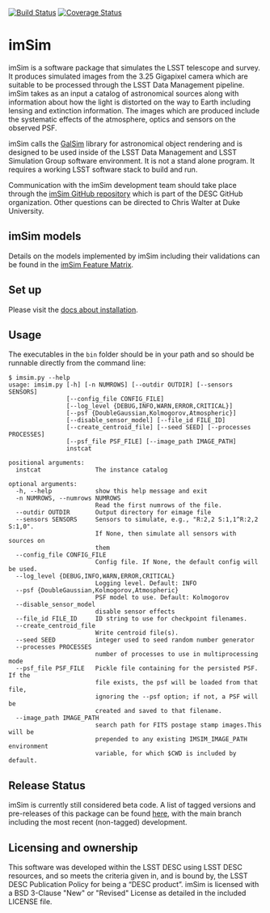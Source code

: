 [![Build Status](https://travis-ci.org/LSSTDESC/imSim.svg?branch=main)](https://travis-ci.org/LSSTDESC/imSim)
[![Coverage Status](https://coveralls.io/repos/github/LSSTDESC/imSim/badge.svg?branch=main)](https://coveralls.io/github/LSSTDESC/imSim?branch=main)

# imSim
imSim is a software package that simulates the LSST telescope and survey.
It produces simulated images from the 3.25 Gigapixel camera which are suitable
to be processed through the LSST Data Management pipeline. imSim takes as an
input a catalog of astronomical sources along with information about how the light
is distorted on the way to Earth including lensing and extinction information.  The
images which are produced include the systematic effects of the atmosphere,
optics and sensors on the observed PSF.

imSim calls the [GalSim](https://github.com/GalSim-developers/GalSim "GalSim GitHub Page") library for astronomical object rendering and is designed to be used inside of the
LSST Data Management and LSST Simulation Group software environment.  It is not a stand alone program.  It requires a working LSST software stack to build and run.

Communication with the imSim development team should take place through the
[imSim GitHub repository](https://github.com/LSSTDESC/imSim) which is part of the
DESC GitHub organization.  Other questions can be directed to Chris Walter at Duke University.

## imSim models

Details on the models implemented by imSim including their validations can be found in the [imSim Feature Matrix](https://lsstdesc.github.io/imSim/features.html).

## Set up

Please visit the [docs about installation](https://lsstdesc.github.io/imSim/install.html).

## Usage
The executables in the `bin` folder should be in your path and so
should be runnable directly from the command line:
```
$ imsim.py --help
usage: imsim.py [-h] [-n NUMROWS] [--outdir OUTDIR] [--sensors SENSORS]
                [--config_file CONFIG_FILE]
                [--log_level {DEBUG,INFO,WARN,ERROR,CRITICAL}]
                [--psf {DoubleGaussian,Kolmogorov,Atmospheric}]
                [--disable_sensor_model] [--file_id FILE_ID]
                [--create_centroid_file] [--seed SEED] [--processes PROCESSES]
                [--psf_file PSF_FILE] [--image_path IMAGE_PATH]
                instcat

positional arguments:
  instcat               The instance catalog

optional arguments:
  -h, --help            show this help message and exit
  -n NUMROWS, --numrows NUMROWS
                        Read the first numrows of the file.
  --outdir OUTDIR       Output directory for eimage file
  --sensors SENSORS     Sensors to simulate, e.g., "R:2,2 S:1,1^R:2,2 S:1,0".
                        If None, then simulate all sensors with sources on
                        them
  --config_file CONFIG_FILE
                        Config file. If None, the default config will be used.
  --log_level {DEBUG,INFO,WARN,ERROR,CRITICAL}
                        Logging level. Default: INFO
  --psf {DoubleGaussian,Kolmogorov,Atmospheric}
                        PSF model to use. Default: Kolmogorov
  --disable_sensor_model
                        disable sensor effects
  --file_id FILE_ID     ID string to use for checkpoint filenames.
  --create_centroid_file
                        Write centroid file(s).
  --seed SEED           integer used to seed random number generator
  --processes PROCESSES
                        number of processes to use in multiprocessing mode
  --psf_file PSF_FILE   Pickle file containing for the persisted PSF. If the
                        file exists, the psf will be loaded from that file,
                        ignoring the --psf option; if not, a PSF will be
                        created and saved to that filename.
  --image_path IMAGE_PATH
                        search path for FITS postage stamp images.This will be
                        prepended to any existing IMSIM_IMAGE_PATH environment
                        variable, for which $CWD is included by default.
```

## Release Status
imSim is currently still considered beta code. A list of tagged versions and pre-releases of this package can be found [here](https://github.com/LSSTDESC/imSim/releases), with the main branch including the most recent (non-tagged) development.

## Licensing and ownership
This software was developed within the LSST DESC using LSST DESC resources, and
so meets the criteria given in, and is bound by, the LSST DESC Publication Policy
for being a “DESC product”.  imSim is licensed with a BSD 3-Clause "New" or "Revised" License as detailed in the included LICENSE file.
